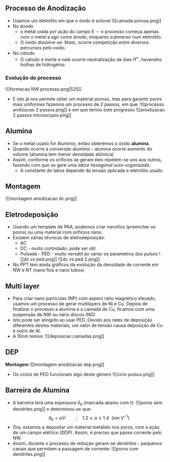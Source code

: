 ## Processo de Anodização
- Usamos um eletrólito em que o óxido é solúvel
![[camada porosa.png]]
- No ánodo
    - o metal oxida por ação do campo E -- o processo começa apenas com o metal a agir como ánodo, enquanto submerso num eletrólito.
    - O óxido dissolve-se. Nisto, ocorre competição entre diversos percursos pelo oxido.
- No cátodo
    - O cátodo é inerte e nele ocorre neutralização de iões $H^{+}$, havendno bolhas de hidrogénio.

### Evolução do processo
![[formacao NW processo.png|525]]

- E isto já nos permite obter um material poroso, mas para garantir poros mais uniformes fazemos um processo de 2 passos, em que:
![[processo andizacao 2 passos.png]]
e em que temos este progresso
![[anodizacao 2 passos microscopio.png]]

## Alumina
- Se o metal usado for Alumínio, então obteremos o óxido **alumina**. 
- Quando ocorre a conversão alumínio - alumina ocorre aumento do volume (alumina tem menor densidade atómica)
- Assim, conforme os orificios se geram eles repelem-se uns aos outros, fazendo com que se gere uma *latice hexagonal auto-organizada*.
    - A constante de latice depende da tensão aplicada e eletrólito usado.

## Montagem
![[montagem anodizacao dc.png]]

## Eletrodeposição
- Usando um template de PAA, podemos criar nanofios (preencher os poros) ou uma material com orificios nano.
- Existem várias técnicas de eletrodeposição:
    - AC
    - DC - muito controlado. pode ser útil
    - Pulsada - PED - muito versátil ao variar os parametros dos pulsos
![[dc vs ped.png]]
![[dc vs ped 2.png]]
- No PPT tem ainda gráficos da evolução da densidade de corrente em NW e NT (nano fios e nano tubos)

## Multi layer
- Para criar nano partículas (NP) com aspect ratio magnético elevado, usamos um processo de gerar multilayers de Ni e Cu. Depois de finalizar o processo a alumina e a camada de Cu, ficamos com uma suspensão de NW ou nano discos (ND)
- Isto pode ser atingido ao usar PED. Devido aos rates de deposição diferentes destes materiais, um valor de tensão causa deposição de Cu e outro de Al. 
- A 10nm temos:
![[deposicao camadas.png]]

## DEP
**Montagem**
![[montagem anodizacao dep.png]]

- Os ciclos de PED funcionam algo deste género
![[ciclo pulsos.png]]

## Barreira de Alumina
- A barreira terá uma espessura $\delta_{b}$ (marcada abaixo com $t$):
![[poros sem dendrites.png]]
e determinou-se que:
$$\delta_{b}=\alpha V \quad \quad;\quad 1.2\le \alpha\le 1.4 ~~(\text{nm V}^{-1})$$
- Ora, estamos a depositar um material metálido nos poros, com a ação de um campo elétrico (DDP). Assim, é preciso que passe corrente pelo NW.
- Assim, durante o processo de redução geram-se *dendrites* - pequenos canais que permitem a passagem de corrente:
![[poros com dendrites.png]]


